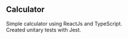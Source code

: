 ## Calculator

Simple calculator using ReactJs and TypeScript. <br>
Created unitary tests with Jest.